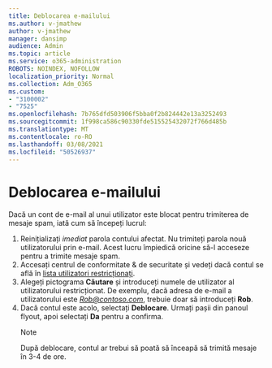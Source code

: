 ```yaml
---
title: Deblocarea e-mailului
ms.author: v-jmathew
author: v-jmathew
manager: dansimp
audience: Admin
ms.topic: article
ms.service: o365-administration
ROBOTS: NOINDEX, NOFOLLOW
localization_priority: Normal
ms.collection: Adm_O365
ms.custom:
- "3100002"
- "7525"
ms.openlocfilehash: 7b765dfd503906f5bba0f2b824442e13a3252493
ms.sourcegitcommit: 1f998ca586c90330fde515525432072f766d485b
ms.translationtype: MT
ms.contentlocale: ro-RO
ms.lasthandoff: 03/08/2021
ms.locfileid: "50526937"
---
```

# <a name="unblock-email"></a>Deblocarea e-mailului

Dacă un cont de e-mail al unui utilizator este blocat pentru trimiterea de mesaje spam, iată cum să începeți lucrul:

1. Reinițializați *imediat* parola contului afectat. Nu trimiteți parola nouă utilizatorului prin e-mail. Acest lucru împiedică oricine să-l acceseze pentru a trimite mesaje spam.
2. Accesați centrul de conformitate & de securitate și vedeți dacă contul se află în [lista utilizatori restricționați](https://protection.office.com/#/restrictedusers).
3. Alegeți pictograma **Căutare** și introduceți numele de utilizator al utilizatorului restricționat. De exemplu, dacă adresa de e-mail a utilizatorului este *Rob@contoso.com*, trebuie doar să introduceți **Rob**.
4. Dacă contul este acolo, selectați **Deblocare**. Urmați pașii din panoul flyout, apoi selectați **Da** pentru a confirma.  
    > [!NOTE]
    > După deblocare, contul ar trebui să poată să înceapă să trimită mesaje în 3-4 de ore.
